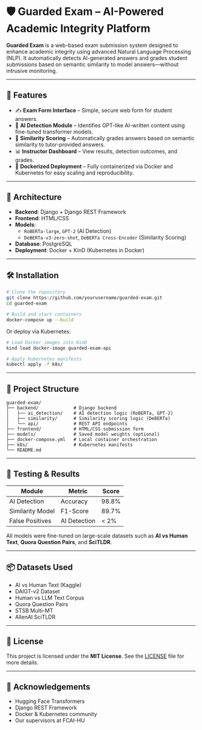 
# 🛡️ Guarded Exam – AI-Powered Academic Integrity Platform

**Guarded Exam** is a web-based exam submission system designed to enhance academic integrity using advanced Natural Language Processing (NLP). It automatically detects AI-generated answers and grades student submissions based on semantic similarity to model answers—without intrusive monitoring.

---

## 🚀 Features

- ✍️ **Exam Form Interface** – Simple, secure web form for student answers.
- 🤖 **AI Detection Module** – Identifies GPT-like AI-written content using fine-tuned transformer models.
- 🧠 **Similarity Scoring** – Automatically grades answers based on semantic similarity to tutor-provided answers.
- 📊 **Instructor Dashboard** – View results, detection outcomes, and grades.
- 🐳 **Dockerized Deployment** – Fully containerized via Docker and Kubernetes for easy scaling and reproducibility.

---

## 🧱 Architecture

- **Backend**: Django + Django REST Framework  
- **Frontend**: HTML/CSS  
- **Models**:
  - `RoBERTa-large`, `GPT-2` (AI Detection)
  - `DeBERTa-v3-zero-shot`, `DeBERTa Cross-Encoder` (Similarity Scoring)
- **Database**: PostgreSQL
- **Deployment**: Docker + KinD (Kubernetes in Docker)

---

## 🛠️ Installation

```bash
# Clone the repository
git clone https://github.com/yourusername/guarded-exam.git
cd guarded-exam

# Build and start containers
docker-compose up --build
```

Or deploy via Kubernetes:

```bash
# Load Docker images into KinD
kind load docker-image guarded-exam-api

# Apply Kubernetes manifests
kubectl apply -f k8s/
```

---

## 📂 Project Structure

```
guarded-exam/
├── backend/             # Django backend
│   ├── ai_detection/    # AI detection logic (RoBERTa, GPT-2)
│   ├── similarity/      # Similarity scoring logic (DeBERTa)
│   └── api/             # REST API endpoints
├── frontend/            # HTML/CSS submission form
├── models/              # Saved model weights (optional)
├── docker-compose.yml   # Local container orchestration
├── k8s/                 # Kubernetes manifests
└── README.md
```

---

## 🧪 Testing & Results

| Module          | Metric        | Score     |
|----------------|---------------|-----------|
| AI Detection    | Accuracy      | 98.8%     |
| Similarity Model| F1-Score      | 89.7%     |
| False Positives | AI Detection  | < 2%      |

All models were fine-tuned on large-scale datasets such as **AI vs Human Text**, **Quora Question Pairs**, and **SciTLDR**.

---

## 📦 Datasets Used

- AI vs Human Text (Kaggle)
- DAIGT-v2 Dataset
- Human vs LLM Text Corpus
- Quora Question Pairs
- STSB Multi-MT
- AllenAI SciTLDR

---

## 📜 License

This project is licensed under the **MIT License**. See the [LICENSE](LICENSE) file for more details.

---

## 🙏 Acknowledgements

- Hugging Face Transformers
- Django REST Framework
- Docker & Kubernetes community
- Our supervisors at FCAI-HU
